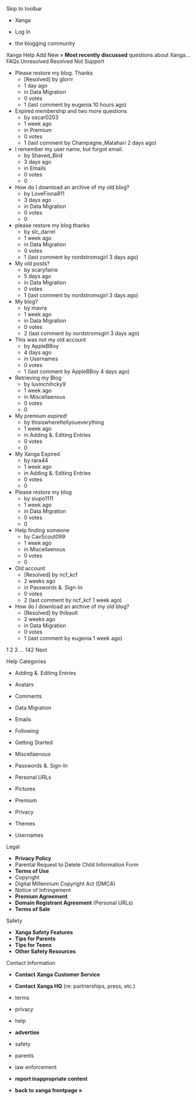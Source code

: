 Skip to toolbar

*   Xanga

*   Log In

*   the blogging community

Xanga Help Add New » **Most recently discussed** questions about Xanga… FAQs Unresolved Resolved Not Support

*   Please restore my blog. Thanks
    *   \[Resolved\] by glorrr
    *   1 day ago
    *   in Data Migration
    *   0 votes
    *   1 (last comment by eugenia 10 hours ago)
*   Expired membership and two more questions
    *   by oscar0203
    *   1 week ago
    *   in Premium
    *   0 votes
    *   1 (last comment by Champagne\_Matahari 2 days ago)
*   I remember my user name, but forgot email.
    *   by Shaved\_Bird
    *   3 days ago
    *   in Emails
    *   0 votes
    *   0
*   How do I download an archive of my old blog?
    *   by LoveFiona811
    *   3 days ago
    *   in Data Migration
    *   0 votes
    *   0
*   please restore my blog thanks
    *   by slc\_darrel
    *   1 week ago
    *   in Data Migration
    *   0 votes
    *   1 (last comment by nordstromsgirl 3 days ago)
*   My old posts?
    *   by scaryfairie
    *   5 days ago
    *   in Data Migration
    *   0 votes
    *   1 (last comment by nordstromsgirl 3 days ago)
*   My blog?
    *   by mavra
    *   1 week ago
    *   in Data Migration
    *   0 votes
    *   2 (last comment by nordstromsgirl 3 days ago)
*   This was not my old account
    *   by AppleBBoy
    *   4 days ago
    *   in Usernames
    *   0 votes
    *   1 (last comment by AppleBBoy 4 days ago)
*   Retrieving my Blog
    *   by luvinchihcky9
    *   1 week ago
    *   in Miscellaenous
    *   0 votes
    *   0
*   My premium expired!
    *   by thisiswhereItellyoueverything
    *   1 week ago
    *   in Adding &. Editing Entries
    *   0 votes
    *   0
*   My Xanga Expired
    *   by rara44
    *   1 week ago
    *   in Adding &. Editing Entries
    *   0 votes
    *   0
*   Please restore my blog
    *   by siupo1111
    *   1 week ago
    *   in Data Migration
    *   0 votes
    *   0
*   Help finding someone
    *   by CavScout099
    *   1 week ago
    *   in Miscellaenous
    *   0 votes
    *   0
*   Old account
    *   \[Resolved\] by ncf\_kcf
    *   2 weeks ago
    *   in Passwords &. Sign-In
    *   0 votes
    *   2 (last comment by ncf\_kcf 1 week ago)
*   How do I download an archive of my old blog?
    *   \[Resolved\] by thibault
    *   2 weeks ago
    *   in Data Migration
    *   0 votes
    *   1 (last comment by eugenia 1 week ago)

1 2 3 ... 142 Next

Help Categories

*   Adding &. Editing Entries
*   Avatars
*   Comments
*   Data Migration
*   Emails
*   Following
*   Getting Started
*   Miscellaenous

*   Passwords &. Sign-In
*   Personal URLs
*   Pictures
*   Premium
*   Privacy
*   Themes
*   Usernames

Legal

*   **Privacy Policy**
*   Parental Request to Delete Child Information Form
*   **Terms of Use**
*   Copyright
*   Digital Millennium Copyright Act (DMCA)
*   Notice of Infringement
*   **Premium Agreement**
*   **Domain Registrant Agreement** (Personal URLs)
*   **Terms of Sale**

Safety

*   **Xanga Safety Features**
*   **Tips for Parents**
*   **Tips for Teens**
*   **Other Safety Resources**

Contact Information

*   **Contact Xanga Customer Service**
*   **Contact Xanga HQ** (re: partnerships, press, etc.)

*   terms
*   privacy
*   help
*   **advertise**

*   safety
*   parents
*   law enforcement
*   **report inappropriate content**

*   **back to xanga frontpage »**